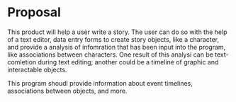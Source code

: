 # Proposal

This product will help a user write a story. The user can do so with the help of a text editor, data entry forms to create story objects,  like a character, and provide a analysis of infomration that has been input into the program, like associations between characters. One result of this analysi can be text-comletion during text editing; another could be a timeline of graphic and interactable objects. 


This program shoudl provide information about event timelines, associations between objects, and more.
